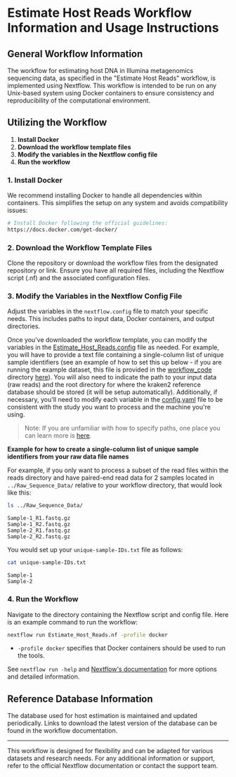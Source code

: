 # Estimate Host Reads Workflow Information and Usage Instructions

## General Workflow Information
The workflow for estimating host DNA in Illumina metagenomics sequencing data, as specified in the "Estimate Host Reads" workflow, is implemented using Nextflow. This workflow is intended to be run on any Unix-based system using Docker containers to ensure consistency and reproducibility of the computational environment.

## Utilizing the Workflow

1. **Install Docker**
2. **Download the workflow template files**
3. **Modify the variables in the Nextflow config file**
4. **Run the workflow**

### 1. Install Docker
We recommend installing Docker to handle all dependencies within containers. This simplifies the setup on any system and avoids compatibility issues:
```bash
# Install Docker following the official guidelines:
https://docs.docker.com/get-docker/
```

### 2. Download the Workflow Template Files
Clone the repository or download the workflow files from the designated repository or link. Ensure you have all required files, including the Nextflow script (.nf) and the associated configuration files.

### 3. Modify the Variables in the Nextflow Config File
Adjust the variables in the `nextflow.config` file to match your specific needs. This includes paths to input data, Docker containers, and output directories.

Once you've downloaded the workflow template, you can modify the variables in the [Estimate_Host_Reads.config](workflow_code/Estimate_Host_Reads.config) file as needed. For example, you will have to provide a text file containing a single-column list of unique sample identifiers (see an example of how to set this up below - if you are running the example dataset, this file is provided in the [workflow_code](workflow_code) directory [here](workflow_code/unique-sample-IDs.txt)). You will also need to indicate the path to your input data (raw reads) and the root directory for where the kraken2 reference database should be stored (it will be setup automatically). Additionally, if necessary, you'll need to modify each variable in the [config.yaml](workflow_code/config.yaml) file to be consistent with the study you want to process and the machine you're using. 

> Note: If you are unfamiliar with how to specify paths, one place you can learn more is [here](https://astrobiomike.github.io/unix/getting-started#the-unix-file-system-structure).  

**Example for how to create a single-column list of unique sample identifiers from your raw data file names**

For example, if you only want to process a subset of the read files within the reads directory and have paired-end read data for 2 samples located in `../Raw_Sequence_Data/` relative to your workflow directory, that would look like this:

```bash
ls ../Raw_Sequence_Data/
```

```
Sample-1_R1.fastq.gz
Sample-1_R2.fastq.gz
Sample-2_R1.fastq.gz
Sample-2_R2.fastq.gz
```

You would set up your `unique-sample-IDs.txt` file as follows:

```bash
cat unique-sample-IDs.txt
```

```
Sample-1
Sample-2
```

### 4. Run the Workflow
Navigate to the directory containing the Nextflow script and config file. Here is an example command to run the workflow:
```bash
nextflow run Estimate_Host_Reads.nf -profile docker
```
- `-profile docker` specifies that Docker containers should be used to run the tools.

See `nextflow run -help` and [Nextflow's documentation](https://www.nextflow.io/docs/latest/index.html) for more options and detailed information.

## Reference Database Information
The database used for host estimation is maintained and updated periodically. Links to download the latest version of the database can be found in the workflow documentation.

---

This workflow is designed for flexibility and can be adapted for various datasets and research needs. For any additional information or support, refer to the official Nextflow documentation or contact the support team.
